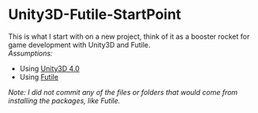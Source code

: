 Unity3D-Futile-StartPoint
=========================

This is what I start with on a new project, think of it as a booster rocket for game development with Unity3D and Futile.  
*Assumptions:*
* Using [Unity3D 4.0](http://unity3d.com/unity/)
* Using [Futile](https://github.com/MattRix/Futile)

_Note: I did not commit any of the files or folders that would come from installing the packages, like Futile._